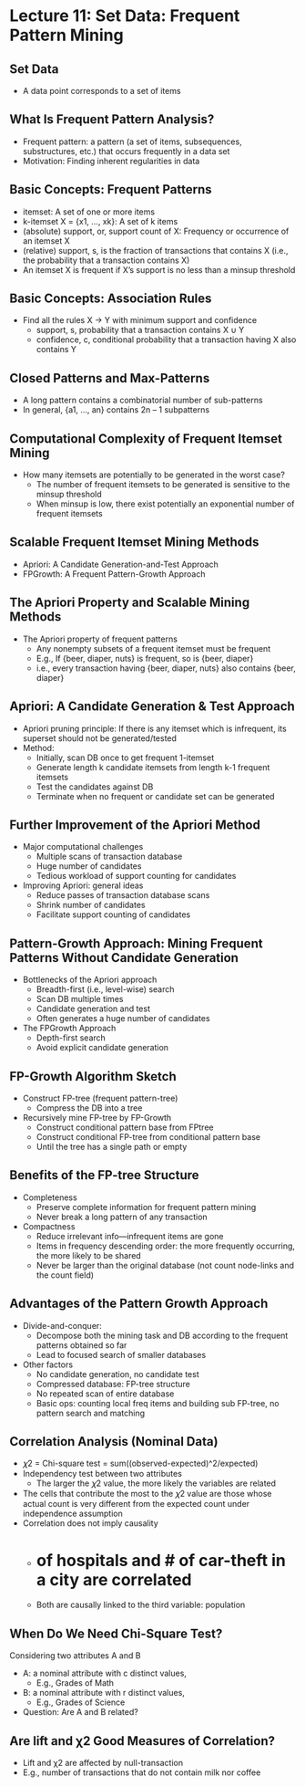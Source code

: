 # Lecture 11: Set Data: Frequent Pattern Mining
## Set Data
* A data point corresponds to a set of items
## What Is Frequent Pattern Analysis?
* Frequent pattern: a pattern (a set of items, subsequences, substructures, etc.) that occurs frequently in a data set
* Motivation: Finding inherent regularities in data
## Basic Concepts: Frequent Patterns
* itemset: A set of one or more items
* k-itemset X = {x1, …, xk}: A set of k items
* (absolute) support, or, support count of X: Frequency or occurrence of an itemset X
* (relative) support, s, is the fraction of transactions that contains X (i.e., the probability that a transaction contains X)
* An itemset X is frequent if X’s support is no less than a minsup threshold
## Basic Concepts: Association Rules
* Find all the rules X -> Y with minimum support and confidence
  * support, s, probability that a transaction contains X ∪ Y
  * confidence, c, conditional probability that a transaction having X also contains Y
## Closed Patterns and Max-Patterns
* A long pattern contains a combinatorial number of sub-patterns
* In general, {a1, …, an} contains 2n – 1 subpatterns
## Computational Complexity of Frequent Itemset Mining
* How many itemsets are potentially to be generated in the worst case?
  * The number of frequent itemsets to be generated is sensitive to the minsup threshold
  * When minsup is low, there exist potentially an exponential number of frequent itemsets
## Scalable Frequent Itemset Mining Methods
* Apriori: A Candidate Generation-and-Test Approach
* FPGrowth: A Frequent Pattern-Growth Approach
## The Apriori Property and Scalable Mining Methods
* The Apriori property of frequent patterns
  * Any nonempty subsets of a frequent itemset must be frequent
  * E.g., If {beer, diaper, nuts} is frequent, so is {beer, diaper}
  * i.e., every transaction having {beer, diaper, nuts} also contains {beer, diaper} 
## Apriori: A Candidate Generation & Test Approach
* Apriori pruning principle: If there is any itemset which is infrequent, its superset should not be generated/tested
* Method:
  * Initially, scan DB once to get frequent 1-itemset
  * Generate length k candidate itemsets from length k-1 frequent itemsets
  * Test the candidates against DB
  * Terminate when no frequent or candidate set can be generated
## Further Improvement of the Apriori Method
* Major computational challenges
  * Multiple scans of transaction database
  * Huge number of candidates
  * Tedious workload of support counting for candidates
* Improving Apriori: general ideas
  * Reduce passes of transaction database scans
  * Shrink number of candidates
  * Facilitate support counting of candidates
## Pattern-Growth Approach: Mining Frequent Patterns Without Candidate Generation
* Bottlenecks of the Apriori approach
  * Breadth-first (i.e., level-wise) search
  * Scan DB multiple times
  * Candidate generation and test
  * Often generates a huge number of candidates
* The FPGrowth Approach 
  * Depth-first search
  * Avoid explicit candidate generation
## FP-Growth Algorithm Sketch
* Construct FP-tree (frequent pattern-tree)
  * Compress the DB into a tree
* Recursively mine FP-tree by FP-Growth
  * Construct conditional pattern base from FPtree
  * Construct conditional FP-tree from conditional pattern base
  * Until the tree has a single path or empty
## Benefits of the FP-tree Structure
* Completeness
  * Preserve complete information for frequent pattern mining
  * Never break a long pattern of any transaction
* Compactness
  * Reduce irrelevant info—infrequent items are gone
  * Items in frequency descending order: the more frequently occurring, the more likely to be shared
  * Never be larger than the original database (not count node-links and the count field)
## Advantages of the Pattern Growth Approach
* Divide-and-conquer:
  * Decompose both the mining task and DB according to the frequent patterns obtained so far
  * Lead to focused search of smaller databases
* Other factors
  * No candidate generation, no candidate test
  * Compressed database: FP-tree structure
  * No repeated scan of entire database
  * Basic ops: counting local freq items and building sub FP-tree, no pattern search and matching
## Correlation Analysis (Nominal Data)
* 𝜒2 = Chi-square test = sum((observed-expected)^2/expected)
* Independency test between two attributes
  * The larger the 𝜒2 value, the more likely the variables are related
* The cells that contribute the most to the 𝜒2 value are those whose actual count is very different from the expected count under independence assumption
* Correlation does not imply causality
  * # of hospitals and # of car-theft in a city are correlated
  * Both are causally linked to the third variable: population
## When Do We Need Chi-Square Test?
Considering two attributes A and B
* A: a nominal attribute with c distinct values,
  * E.g., Grades of Math
* B: a nominal attribute with r distinct values,
  * E.g., Grades of Science
* Question: Are A and B related?
## Are lift and χ2 Good Measures of Correlation?
* Lift and χ2 are affected by null-transaction
* E.g., number of transactions that do not contain milk nor coffee
